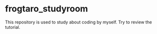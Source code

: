 # frogtaro_studyroom
This repository is used to study about coding by myself.
Try to review the tutorial.
